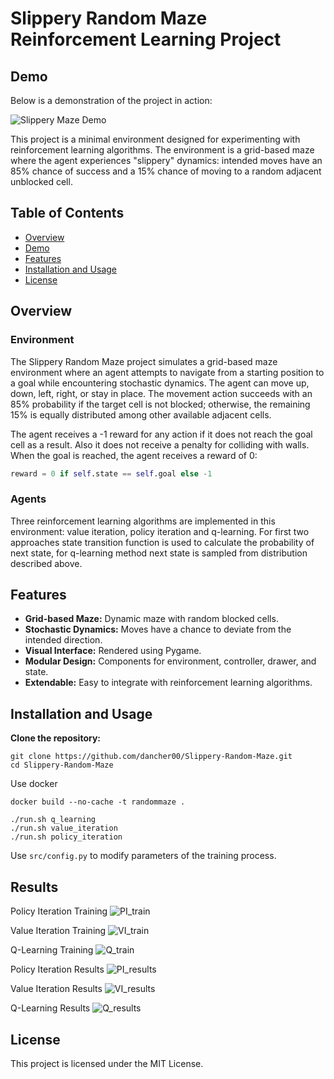 # Slippery Random Maze Reinforcement Learning Project


## Demo

Below is a demonstration of the project in action:

![Slippery Maze Demo](https://github.com/dancher00/Slippery-Random-Maze/blob/main/demo_maze.gif)


This project is a minimal environment designed for experimenting with reinforcement learning algorithms. The environment is a grid-based maze where the agent experiences "slippery" dynamics: intended moves have an 85% chance of success and a 15% chance of moving to a random adjacent unblocked cell.

## Table of Contents
- [Overview](#overview)
- [Demo](#demo)
- [Features](#features)
- [Installation and Usage](#installation-and-usage)
- [License](#license)

## Overview

### Environment

The Slippery Random Maze project simulates a grid-based maze environment where an agent attempts to navigate from a starting position to a goal while encountering stochastic dynamics. The agent can move up, down, left, right, or stay in place. The movement action succeeds with an 85% probability if the target cell is not blocked; otherwise, the remaining 15% is equally distributed among other available adjacent cells.

The agent receives a -1 reward for any action if it does not reach the goal cell as a result. Also it does not receive a penalty for colliding with walls. When the goal is reached, the agent receives a reward of 0:

```python
reward = 0 if self.state == self.goal else -1
```

### Agents

Three reinforcement learning algorithms are implemented in this environment: value iteration, policy iteration and q-learning. For first two approaches state transition function is used to calculate the probability of next state, for q-learning method next state is sampled from distribution described above.

## Features

- **Grid-based Maze:** Dynamic maze with random blocked cells.
- **Stochastic Dynamics:** Moves have a chance to deviate from the intended direction.
- **Visual Interface:** Rendered using Pygame.
- **Modular Design:** Components for environment, controller, drawer, and state.
- **Extendable:** Easy to integrate with reinforcement learning algorithms.

## Installation and Usage

**Clone the repository:**

```
git clone https://github.com/dancher00/Slippery-Random-Maze.git
cd Slippery-Random-Maze
```

Use docker
```
docker build --no-cache -t randommaze .

./run.sh q_learning
./run.sh value_iteration
./run.sh policy_iteration
```

Use `src/config.py` to modify parameters of the training process.
## Results

Policy Iteration Training
![PI_train](https://github.com/dancher00/Slippery-Random-Maze/blob/main/results/policy-iteration/training.png)

Value Iteration Training
![VI_train](https://github.com/dancher00/Slippery-Random-Maze/blob/main/results/value-iteration/training.png)

Q-Learning Training
![Q_train](https://github.com/dancher00/Slippery-Random-Maze/blob/main/results/q-learning/training.png)

Policy Iteration Results
![PI_results](https://github.com/dancher00/Slippery-Random-Maze/blob/main/results/policy-iteration/results.png)

Value Iteration Results
![VI_results](https://github.com/dancher00/Slippery-Random-Maze/blob/main/results/value-iteration/results.png)

Q-Learning Results
![Q_results](https://github.com/dancher00/Slippery-Random-Maze/blob/main/results/q-learning/results.png)


## License
This project is licensed under the MIT License.
